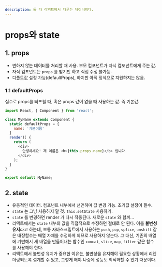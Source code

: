 ```yaml
---
description: 둘 다 리액트에서 다루는 데이터이다.
---
```


# props와 state

## 1. props

* 변하지 않는 데이터를 처리할 때 사용. 부모 컴포넌트가 자식 컴포넌트에게 주는 값.
* 자식 컴포넌트는 `props` 를 받기만 하고 직접 수정 불가능.
* 디폴트값 설정 가능\(defaultProps\), 하지만 아직 정식으로 지원하지는 않음.

### 1.1 defaultProps

실수로 props를 빠뜨릴 때, 혹은 props 값이 없을 때 사용하는 값. 즉 기본값.

```javascript
import React, { Component } from 'react';

class MyName extends Component {
  static defaultProps = {
    name: '기본이름'
  }
  render() {
    return (
      <div>
        안녕하세요! 제 이름은 <b>{this.props.name}</b> 입니다.
      </div>
    );
  }
}

export default MyName;
```

## 2. state

* 유동적인 데이터. 컴포넌트 내부에서 선언하며 값 변경 가능. 초기값 설정이 필수.
* `state` 는 그냥 사용하지 말 것. `this.setState` 사용하기.
* `state` 를 변경하면 render 가 다시 작동된다. 새로운 `state` 와 함께...
* 리액트에서는 `state` 내부의 값을 직접적으로 수정하면 절대로 안 된다. 이를 **불변성 유지**라고 하는데, 보통 자바스크립트에서 사용하는 `push`, `pop`, `splice`, `unshift` 같은 내장함수는 배열 자체를 수정하게 되므로 사용하지 않는다. 그 대신, 기존의 배열에 기반해서 새 배열을 만들어내는 함수인 `concat`, `slice`, `map`, `filter` 같은 함수를 사용해야 한다.
* 리액트에서 불변성 유지가 중요한 이유는, 불변성을 유지해야 필요한 상황에서 리렌더링되도록 설계할 수 있고, 그렇게 해야 나중에 성능도 최적화할 수 있기 때문이다.

